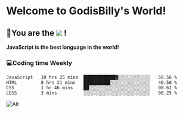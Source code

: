 # Welcome to GodisBilly's World!
## :partying_face:You are the  ![](https://visitor-badge.glitch.me/badge?page_id=Godisbilly.readme) !
**JavaScript is the best language in the world!**
### :computer:Coding time Weekly
  <!--START_SECTION:waka-->
```text
JavaScript   10 hrs 25 mins  ████████████▓░░░░░░░░░░░░   50.56 % 
HTML         8 hrs 21 mins   ██████████░░░░░░░░░░░░░░░   40.58 % 
CSS          1 hr 46 mins    ██░░░░░░░░░░░░░░░░░░░░░░░   08.61 % 
LESS         3 mins          ░░░░░░░░░░░░░░░░░░░░░░░░░   00.25 % 
```
<!--END_SECTION:waka-->
![Alt](https://repobeats.axiom.co/api/embed/eeff64f6cf3d966257bdb597911b88a4c137d508.svg "Repobeats analytics image")
